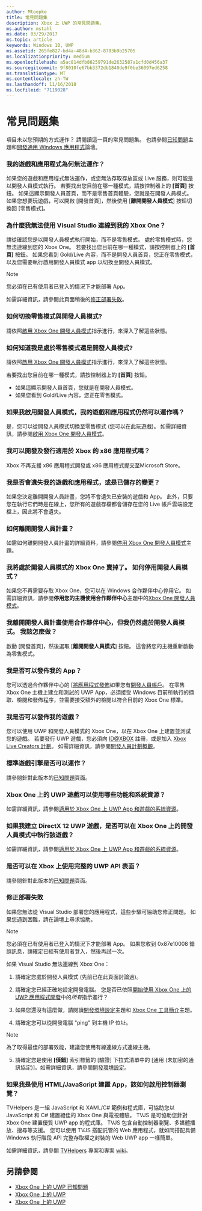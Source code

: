 ```yaml
---
author: Mtoepke
title: 常見問題集
description: Xbox 上 UWP 的常見問題集。
ms.author: mstahl
ms.date: 03/29/2017
ms.topic: article
keywords: Windows 10, UWP
ms.assetid: 265fe827-bd4a-48d4-b362-8793b9b25705
ms.localizationpriority: medium
ms.openlocfilehash: a5ac814dfb86259791de2632587a1cfd0d456a37
ms.sourcegitcommit: 9f8010fe67bb3372db1840de9f0be36097ed6258
ms.translationtype: MT
ms.contentlocale: zh-TW
ms.lasthandoff: 11/16/2018
ms.locfileid: "7119028"
---
```

# <a name="frequently-asked-questions"></a>常見問題集

項目未以您預期的方式運作？ 請閱讀這一頁的常見問題集。 也請參閱[已知問題](known-issues.md)主題和[開發通用 Windows 應用程式](https://go.microsoft.com/fwlink/?linkid=839446)論壇。 

### <a name="why-arent-my-games-and-apps-working"></a>我的遊戲和應用程式為何無法運作？

如果您的遊戲和應用程式無法運作，或您無法存取存放區或 Live 服務，則可能是以開發人員模式執行。 若要找出您目前在哪一種模式，請按控制器上的 **\[首頁\]** 按鈕。 如果這顯示開發人員首頁，而不是零售首頁體驗，您就是在開發人員模式。 如果您想要玩遊戲，可以開啟 [開發首頁]，然後使用 [**離開開發人員模式**] 按鈕切換回 [零售模式]。

### <a name="why-cant-i-connect-to-my-xbox-one-using-visual-studio"></a>為什麼我無法使用 Visual Studio 連線到我的 Xbox One？

請從確認您是以開發人員模式執行開始，而不是零售模式。 處於零售模式時，您無法連線到您的 Xbox One。 若要找出您目前在哪一種模式，請按控制器上的 **\[首頁\]** 按鈕。 如果您看到 Gold/Live 內容，而不是開發人員首頁，您正在零售模式，以及您需要執行啟用開發人員模式 app 以切換至開發人員模式。

> [!NOTE]
> 您必須在已有使用者已登入的情況下才能部署 App。

如需詳細資訊，請參閱此頁面稍後的[修正部署失敗](#fixing-deployment-failures)。

### <a name="how-do-i-switch-between-retail-mode-and-developer-mode"></a>如何切換零售模式與開發人員模式?

請依照[啟用 Xbox One 開發人員模式](devkit-activation.md)指示進行，來深入了解這些狀態。

### <a name="how-do-i-know-if-i-am-in-retail-mode-or-developer-mode"></a>如何知道我是處於零售模式還是開發人員模式?

請依照[啟用 Xbox One 開發人員模式](devkit-activation.md)指示進行，來深入了解這些狀態。 

若要找出您目前在哪一種模式，請按控制器上的 **\[首頁\]** 按鈕。 
- 如果這顯示開發人員首頁，您就是在開發人員模式。
- 如果您看到 Gold/Live 內容，您正在零售模式。

### <a name="will-my-games-and-apps-still-work-if-i-activate-developer-mode"></a>如果我啟用開發人員模式，我的遊戲和應用程式仍然可以運作嗎？

是，您可以從開發人員模式切換至零售模式 (您可以在此玩遊戲)。 如需詳細資訊，請參閱[啟用 Xbox One 開發人員模式](devkit-activation.md)。 

### <a name="can-i-develop-and-publish-x86-apps-for-xbox"></a>我可以開發及發行適用於 Xbox 的 x86 應用程式嗎？
Xbox 不再支援 x86 應用程式開發或 x86 應用程式提交至Microsoft Store。 

### <a name="will-i-lose-my-games-and-apps-or-saved-changes"></a>我是否會遺失我的遊戲和應用程式，或是已儲存的變更？

如果您決定離開開發人員計畫，您將不會遺失已安裝的遊戲和 App。 此外，只要您在執行它們時是在線上，您所有的遊戲存檔都會儲存在您的 Live 帳戶雲端設定檔上，因此將不會遺失。

### <a name="how-do-i-leave-the-developer-program"></a>如何離開開發人員計畫？

如需如何離開開發人員計畫的詳細資料，請參閱[停用 Xbox One 開發人員模式](devkit-deactivation.md)主題。

### <a name="i-sold-my-xbox-one-and-left-it-in-developer-mode-how-do-i-deactivate-developer-mode"></a>我將處於開發人員模式的 Xbox One 賣掉了。 如何停用開發人員模式？

如果您不再需要存取 Xbox One，您可以在 Windows 合作夥伴中心停用它。 如需詳細資訊，請參閱**停用您的主機使用合作夥伴中心**主題中的[Xbox One 開發人員模式](devkit-deactivation.md#deactivate-your-console-using-partner-center)。 

### <a name="i-left-the-developer-program-using-partner-center-but-im-in-still-developer-mode-what-do-i-do"></a>我離開開發人員計畫使用合作夥伴中心，但我仍然處於開發人員模式。 我該怎麼做？

啟動 [開發首頁]，然後選取 [**離開開發人員模式**] 按鈕。 這會將您的主機重新啟動為零售模式。 

### <a name="can-i-publish-my-app"></a>我是否可以發佈我的 App？

您可以透過合作夥伴中心的 [[將應用程式發佈](../publish/index.md)如果您有[開發人員帳戶](https://developer.microsoft.com/store/register)。 在零售 Xbox One 主機上建立和測試的 UWP App，必須接受 Windows 目前所執行的擷取、檢閱和發佈程序，並需要接受額外的檢閱以符合目前的 Xbox One 標準。

### <a name="can-i-publish-my-game"></a>我是否可以發佈我的遊戲？

您可以使用 UWP 和開發人員模式的 Xbox One，以在 Xbox One 上建置並測試您的遊戲。 若要發行 UWP 遊戲，您必須向 [ID@XBOX](http://www.xbox.com/Developers/id) 註冊，或是加入 [Xbox Live Creators 計劃](https://developer.microsoft.com/games/xbox/xboxlive/creator)。 如需詳細資訊，請參閱[開發人員計劃概觀](https://developer.microsoft.com/games/xbox/docs/xboxlive/get-started/developer-program-overview.html)。

### <a name="will-the-standard-game-engines-work"></a>標準遊戲引擎是否可以運作？

請參閱針對此版本的[已知問題](known-issues.md)頁面。

### <a name="what-capabilities-and-system-resources-are-available-to-uwp-games-on-xbox-one"></a>Xbox One 上的 UWP 遊戲可以使用哪些功能和系統資源？ 

如需詳細資訊，請參閱[適用於 Xbox One 上 UWP App 和遊戲的系統資源](system-resource-allocation.md)。

### <a name="if-i-create-a-directx-12-uwp-game-will-it-run-on-my-xbox-one-in-developer-mode"></a>如果我建立 DirectX 12 UWP 遊戲，是否可以在 Xbox One 上的開發人員模式中執行該遊戲？

如需詳細資訊，請參閱[適用於 Xbox One 上 UWP App 和遊戲的系統資源](system-resource-allocation.md)。

### <a name="will-the-entire-uwp-api-surface-be-available-on-xbox"></a>是否可以在 Xbox 上使用完整的 UWP API 表面？

請參閱針對此版本的[已知問題](known-issues.md)頁面。

### <a name="fixing-deployment-failures"></a>修正部署失敗

如果您無法從 Visual Studio 部署您的應用程式，這些步驟可協助您修正問題。 如果您遇到困難，請在論壇上尋求協助。

> [!NOTE]
> 您必須在已有使用者已登入的情況下才能部署 App。 如果您收到 0x87e10008 錯誤訊息，請確定已經有使用者登入，然後再試一次。

如果 Visual Studio 無法連線到 Xbox One：

1. 請確定您處於開發人員模式 (先前已在此頁面討論過)。
2. 請確定您已經正確地設定開發電腦。 您是否已依照[開始使用 Xbox One 上的 UWP 應用程式開發](getting-started.md)中的*所有*指示進行？ 

3. 如果您還沒有這麼做，請閱讀[開發環境設定](development-environment-setup.md)主題和 [Xbox One 工具簡介](introduction-to-xbox-tools.md)主題。

4. 請確定您可以從開發電腦 "ping" 到主機 IP 位址。
  > [!NOTE]
  > 為了取得最佳的部署效能，建議您使用有線連線方式連線主機。

5. 請確定您是使用 **\[偵錯\]** 索引標籤的 [驗證] 下拉式清單中的 [通用 (未加密的通訊協定)]。如需詳細資訊，請參閱[開發環境設定](development-environment-setup.md)。


### <a name="if-im-building-an-app-using-htmljavascript-how-do-i-enable-gamepad-navigation"></a>如果我是使用 HTML/JavaScript 建置 App，該如何啟用控制器瀏覽？

TVHelpers 是一組 JavaScript 和 XAML/C# 範例和程式庫，可協助您以 JavaScript 和 C# 建置絕佳的 Xbox One 與電視體驗。 TVJS 是可協助您針對 Xbox One 建置優質 UWP app 的程式庫。 TVJS 包含自動控制器瀏覽、多媒體播放、搜尋等支援。 您可以使用 TVJS 搭配託管的 Web 應用程式，就如同搭配具備 Windows 執行階段 API 完整存取權之封裝的 Web UWP app 一樣簡單。

如需詳細資訊，請參閱 [TVHelpers](https://github.com/Microsoft/TVHelpers) 專案和專案 [wiki](https://github.com/Microsoft/TVHelpers/wiki)。

## <a name="see-also"></a>另請參閱
- [Xbox One 上的 UWP 已知問題](known-issues.md)
- [Xbox One 上的 UWP](index.md)
- [Xbox One 上的 UWP](index.md)
